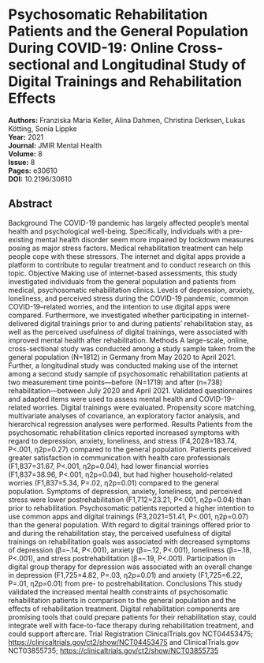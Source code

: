 # Psychosomatic Rehabilitation Patients and the General Population During COVID-19: Online Cross-sectional and Longitudinal Study of Digital Trainings and Rehabilitation Effects

**Authors:** Franziska Maria Keller, Alina Dahmen, Christina Derksen, Lukas Kötting, Sonia Lippke  
**Year:** 2021  
**Journal:** JMIR Mental Health  
**Volume:** 8  
**Issue:** 8  
**Pages:** e30610  
**DOI:** 10.2196/30610  

## Abstract
Background            The COVID-19 pandemic has largely affected people’s mental health and psychological well-being. Specifically, individuals with a pre-existing mental health disorder seem more impaired by lockdown measures posing as major stress factors. Medical rehabilitation treatment can help people cope with these stressors. The internet and digital apps provide a platform to contribute to regular treatment and to conduct research on this topic.                                Objective            Making use of internet-based assessments, this study investigated individuals from the general population and patients from medical, psychosomatic rehabilitation clinics. Levels of depression, anxiety, loneliness, and perceived stress during the COVID-19 pandemic, common COVID-19–related worries, and the intention to use digital apps were compared. Furthermore, we investigated whether participating in internet-delivered digital trainings prior to and during patients’ rehabilitation stay, as well as the perceived usefulness of digital trainings, were associated with improved mental health after rehabilitation.                                Methods            A large-scale, online, cross-sectional study was conducted among a study sample taken from the general population (N=1812) in Germany from May 2020 to April 2021. Further, a longitudinal study was conducted making use of the internet among a second study sample of psychosomatic rehabilitation patients at two measurement time points—before (N=1719) and after (n=738) rehabilitation—between July 2020 and April 2021. Validated questionnaires and adapted items were used to assess mental health and COVID-19–related worries. Digital trainings were evaluated. Propensity score matching, multivariate analyses of covariance, an exploratory factor analysis, and hierarchical regression analyses were performed.                                Results            Patients from the psychosomatic rehabilitation clinics reported increased symptoms with regard to depression, anxiety, loneliness, and stress (F4,2028=183.74, P<.001, η2p=0.27) compared to the general population. Patients perceived greater satisfaction in communication with health care professionals (F1,837=31.67, P<.001, η2p=0.04), had lower financial worries (F1,837=38.96, P<.001, η2p=0.04), but had higher household-related worries (F1,837=5.34, P=.02, η2p=0.01) compared to the general population. Symptoms of depression, anxiety, loneliness, and perceived stress were lower postrehabilitation (F1,712=23.21, P<.001, η2p=0.04) than prior to rehabilitation. Psychosomatic patients reported a higher intention to use common apps and digital trainings (F3,2021=51.41, P<.001, η2p=0.07) than the general population. With regard to digital trainings offered prior to and during the rehabilitation stay, the perceived usefulness of digital trainings on rehabilitation goals was associated with decreased symptoms of depression (β=–.14, P<.001), anxiety (β=–.12, P<.001), loneliness (β=–.18, P<.001), and stress postrehabilitation (β=–.19, P<.001). Participation in digital group therapy for depression was associated with an overall change in depression (F1,725=4.82, P=.03, η2p=0.01) and anxiety (F1,725=6.22, P=.01, η2p=0.01) from pre- to postrehabilitation.                                Conclusions            This study validated the increased mental health constraints of psychosomatic rehabilitation patients in comparison to the general population and the effects of rehabilitation treatment. Digital rehabilitation components are promising tools that could prepare patients for their rehabilitation stay, could integrate well with face-to-face therapy during rehabilitation treatment, and could support aftercare.                                Trial Registration            ClinicalTrials.gov NCT04453475; https://clinicaltrials.gov/ct2/show/NCT04453475 and ClinicalTrials.gov NCT03855735; https://clinicaltrials.gov/ct2/show/NCT03855735

